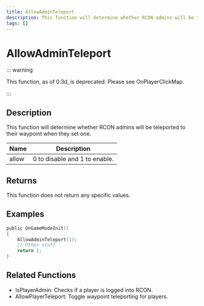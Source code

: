 ```yaml
---
title: AllowAdminTeleport
description: This function will determine whether RCON admins will be teleported to their waypoint when they set one.
tags: []
---
```


# AllowAdminTeleport

<TagLinks />

::: warning

This function, as of 0.3d, is deprecated. Please see OnPlayerClickMap.

:::

## Description

This function will determine whether RCON admins will be teleported to their waypoint when they set one.

| Name  | Description                   |
| ----- | ----------------------------- |
| allow | 0 to disable and 1 to enable. |

## Returns

This function does not return any specific values.

## Examples

```c
public OnGameModeInit()
{
    AllowAdminTeleport(1);
    // Other stuff
    return 1;
}
```

## Related Functions

- IsPlayerAdmin: Checks if a player is logged into RCON.
- AllowPlayerTeleport: Toggle waypoint teleporting for players.
